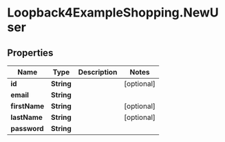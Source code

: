 # Loopback4ExampleShopping.NewUser

## Properties

Name | Type | Description | Notes
------------ | ------------- | ------------- | -------------
**id** | **String** |  | [optional] 
**email** | **String** |  | 
**firstName** | **String** |  | [optional] 
**lastName** | **String** |  | [optional] 
**password** | **String** |  | 


